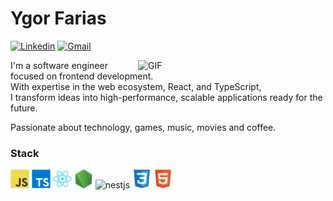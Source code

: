 # Ygor Farias

[![Linkedin](https://img.shields.io/badge/-LinkedIn-blue?style=flat&logo=Linkedin&logoColor=white)](https://www.linkedin.com/in/ygortfarias/)
[![Gmail](https://img.shields.io/badge/-Gmail-c14438?style=flat&logo=Gmail&logoColor=white)](mailto:ygorthiagof@gmail.com)

<img align="right" alt="GIF" src="https://i.ibb.co/94gG3Jg/1616084522477.gif" width="300" />

I'm a software engineer focused on frontend development. 
<br />
With expertise in the web ecosystem, React, and TypeScript,
<br />
I transform ideas into high-performance, scalable applications ready for the future.

Passionate about technology, games, music, movies and coffee.   

### Stack

<section>
  <img src="https://raw.githubusercontent.com/devicons/devicon/master/icons/javascript/javascript-original.svg" alt="javascript" width="30" height="30"/>
  <img src="https://raw.githubusercontent.com/devicons/devicon/master/icons/typescript/typescript-original.svg" alt="typescript" width="30" height="30"/>
  <img src="https://raw.githubusercontent.com/devicons/devicon/master/icons/react/react-original.svg" alt="react" width="30" height="30"/>
  <img src="https://raw.githubusercontent.com/devicons/devicon/master/icons/nodejs/nodejs-original.svg" alt="nodejs" width="30" height="30"/>
  <img src="https://i.ibb.co/ctcXZyK/nestjs-logo-icon-169927.png" alt="nestjs"  width="60" height="30"/>
  <img src="https://raw.githubusercontent.com/devicons/devicon/master/icons/css3/css3-original.svg" alt="css3"  width="30" height="30"/>
  <img src="https://raw.githubusercontent.com/devicons/devicon/master/icons/html5/html5-original.svg" alt="html5"  width="30" height="30"/>
</section>

